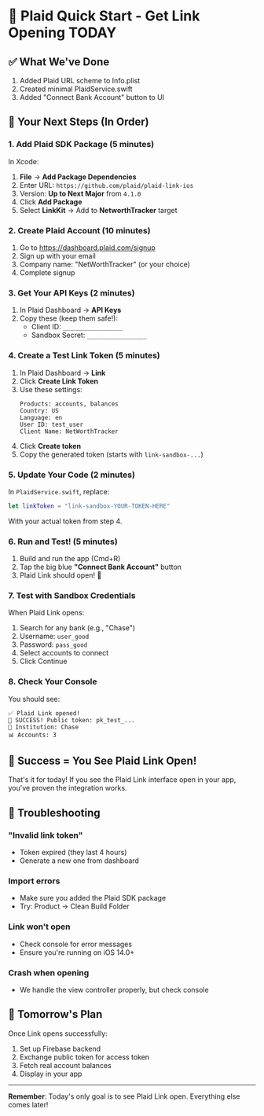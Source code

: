 # 🚀 Plaid Quick Start - Get Link Opening TODAY

## ✅ What We've Done
1. Added Plaid URL scheme to Info.plist
2. Created minimal PlaidService.swift
3. Added "Connect Bank Account" button to UI

## 🎯 Your Next Steps (In Order)

### 1. Add Plaid SDK Package (5 minutes)
In Xcode:
1. **File** → **Add Package Dependencies**
2. Enter URL: `https://github.com/plaid/plaid-link-ios`
3. Version: **Up to Next Major** from `4.1.0`
4. Click **Add Package**
5. Select **LinkKit** → Add to **NetworthTracker** target

### 2. Create Plaid Account (10 minutes)
1. Go to https://dashboard.plaid.com/signup
2. Sign up with your email
3. Company name: "NetWorthTracker" (or your choice)
4. Complete signup

### 3. Get Your API Keys (2 minutes)
1. In Plaid Dashboard → **API Keys**
2. Copy these (keep them safe!):
   - Client ID: `_________________`
   - Sandbox Secret: `_________________`

### 4. Create a Test Link Token (5 minutes)
1. In Plaid Dashboard → **Link**
2. Click **Create Link Token**
3. Use these settings:
   ```
   Products: accounts, balances
   Country: US
   Language: en
   User ID: test_user
   Client Name: NetWorthTracker
   ```
4. Click **Create token**
5. Copy the generated token (starts with `link-sandbox-...`)

### 5. Update Your Code (2 minutes)
In `PlaidService.swift`, replace:
```swift
let linkToken = "link-sandbox-YOUR-TOKEN-HERE"
```
With your actual token from step 4.

### 6. Run and Test! (5 minutes)
1. Build and run the app (Cmd+R)
2. Tap the big blue **"Connect Bank Account"** button
3. Plaid Link should open! 🎉

### 7. Test with Sandbox Credentials
When Plaid Link opens:
1. Search for any bank (e.g., "Chase")
2. Username: `user_good`
3. Password: `pass_good`
4. Select accounts to connect
5. Click Continue

### 8. Check Your Console
You should see:
```
✅ Plaid Link opened!
🎉 SUCCESS! Public token: pk_test_...
🏦 Institution: Chase
📊 Accounts: 3
```

## 🎊 Success = You See Plaid Link Open!

That's it for today! If you see the Plaid Link interface open in your app, you've proven the integration works. 

## 🔧 Troubleshooting

### "Invalid link token"
- Token expired (they last 4 hours)
- Generate a new one from dashboard

### Import errors
- Make sure you added the Plaid SDK package
- Try: Product → Clean Build Folder

### Link won't open
- Check console for error messages
- Ensure you're running on iOS 14.0+

### Crash when opening
- We handle the view controller properly, but check console

## 📝 Tomorrow's Plan
Once Link opens successfully:
1. Set up Firebase backend
2. Exchange public token for access token
3. Fetch real account balances
4. Display in your app

---

**Remember**: Today's only goal is to see Plaid Link open. Everything else comes later! 